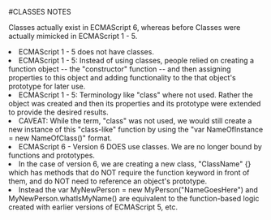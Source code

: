 #CLASSES NOTES

Classes actually exist in ECMAScript 6, whereas before Classes were actually mimicked in ECMAScript 1 - 5.

<li>ECMAScript 1 - 5 does not have classes.</li>
<li>ECMAScript 1 - 5: Instead of using classes, people relied on creating a function object -- the "constructor" function -- and then assigning properties to this object and adding functionality to the that object's prototype for later use.</li>
<li>ECMAScript 1 - 5: Terminology like "class" where not used. Rather the object was created and then its properties and its prototype were extended to provide the desired results.</li>
<li>CAVEAT: While the term, "class" was not used, we would still create a new instance of this "class-like" function by using the "var NameOfInstance = new NameOfClass()" format.</li>

<li>ECMAScript 6 - Version 6 DOES use classes. We are no longer bound by functions and prototypes.</li>
<li>In the case of version 6, we are creating a new class, "ClassName" {} which has methods that do NOT require the function keyword in front of them, and do NOT need to reference an object's prototype.</li>
<li>Instead the var MyNewPerson = new MyPerson("NameGoesHere") and MyNewPerson.whatIsMyName() are equivalent to the function-based logic created with earlier versions of ECMAScript 5, etc.</li>
        